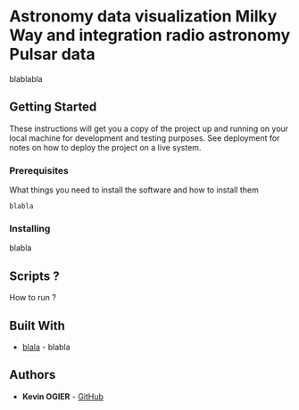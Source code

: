 # Astronomy data visualization Milky Way and integration radio astronomy Pulsar data

blablabla 

## Getting Started

These instructions will get you a copy of the project up and running on your local machine for development and testing purposes. See deployment for notes on how to deploy the project on a live system.

### Prerequisites

What things you need to install the software and how to install them

```
blabla
```

### Installing

blabla


## Scripts ?

How to run ?


## Built With

* [blala](link) - blabla

## Authors

* **Kevin OGIER** - [GitHub](https://github.com/KevinOGIER)

